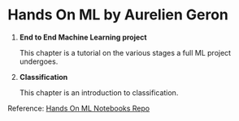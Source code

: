 # Hands On ML by Aurelien Geron
<ol>
	<li>
		<strong>End to End Machine Learning project</strong>
		<p>
			This chapter is a tutorial on the various stages a full ML project undergoes.
		</p>
	</li>
	<li>
		<strong>Classification</strong>
		<p>
			This chapter is an introduction to classification.
		</p>
	</li>
</ol>

<p>Reference: <a href="https://github.com/ageron/handson-ml2">Hands On ML Notebooks Repo</a></p>
